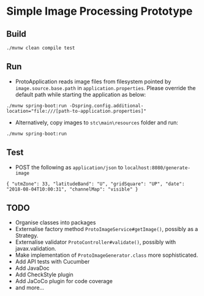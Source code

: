 # Simple Image Processing Prototype

## Build
`./mvnw clean compile test`

## Run
* ProtoApplication reads image files from filesystem pointed by `image.source.base.path` in `application.properties`. Please override the default path while starting the application as below:
```
./mvnw spring-boot:run -Dspring.config.additional-location="file:///[path-to-application.properties]"
```

* Alternatively, copy images to `stc\main\resources` folder and run:
```
./mvnw spring-boot:run
```

## Test
* POST the following as `application/json` to `localhost:8080/generate-image` 
```
{ "utmZone": 33, "latitudeBand": "U", "gridSquare": "UP", "date": "2018-08-04T10:00:31", "channelMap": "visible" }
```

## TODO
* Organise classes into packages
* Externalise factory method `ProtoImageService#getImage()`, possibly as a Strategy.
* Externalise validator `ProtoController#validate()`, possibly with javax.validation.
* Make implementation of `ProtoImageGenerator.class` more sophisticated.
* Add API tests with Cucumber
* Add JavaDoc 
* Add CheckStyle plugin
* Add JaCoCo plugin for code coverage
* and more...


